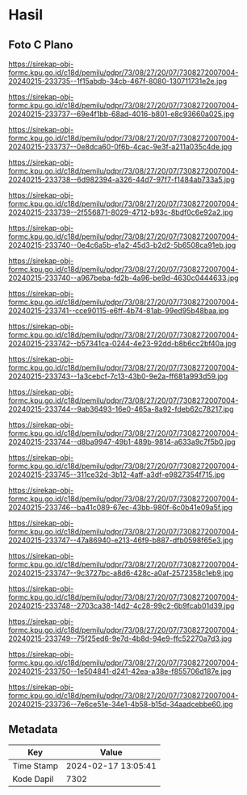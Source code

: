 # Hasil

## Foto C Plano

https://sirekap-obj-formc.kpu.go.id/c18d/pemilu/pdpr/73/08/27/20/07/7308272007004-20240215-233735--1f15abdb-34cb-467f-8080-130711731e2e.jpg

https://sirekap-obj-formc.kpu.go.id/c18d/pemilu/pdpr/73/08/27/20/07/7308272007004-20240215-233737--69e4f1bb-68ad-4016-b801-e8c93660a025.jpg

https://sirekap-obj-formc.kpu.go.id/c18d/pemilu/pdpr/73/08/27/20/07/7308272007004-20240215-233737--0e8dca60-0f6b-4cac-9e3f-a211a035c4de.jpg

https://sirekap-obj-formc.kpu.go.id/c18d/pemilu/pdpr/73/08/27/20/07/7308272007004-20240215-233738--6d982394-a326-44d7-97f7-f1484ab733a5.jpg

https://sirekap-obj-formc.kpu.go.id/c18d/pemilu/pdpr/73/08/27/20/07/7308272007004-20240215-233739--2f556871-8029-4712-b93c-8bdf0c6e92a2.jpg

https://sirekap-obj-formc.kpu.go.id/c18d/pemilu/pdpr/73/08/27/20/07/7308272007004-20240215-233740--0e4c6a5b-e1a2-45d3-b2d2-5b6508ca91eb.jpg

https://sirekap-obj-formc.kpu.go.id/c18d/pemilu/pdpr/73/08/27/20/07/7308272007004-20240215-233740--a967beba-fd2b-4a96-be9d-4630c0444633.jpg

https://sirekap-obj-formc.kpu.go.id/c18d/pemilu/pdpr/73/08/27/20/07/7308272007004-20240215-233741--cce90115-e6ff-4b74-81ab-99ed95b48baa.jpg

https://sirekap-obj-formc.kpu.go.id/c18d/pemilu/pdpr/73/08/27/20/07/7308272007004-20240215-233742--b57341ca-0244-4e23-92dd-b8b6cc2bf40a.jpg

https://sirekap-obj-formc.kpu.go.id/c18d/pemilu/pdpr/73/08/27/20/07/7308272007004-20240215-233743--1a3cebcf-7c13-43b0-9e2a-ff681a993d59.jpg

https://sirekap-obj-formc.kpu.go.id/c18d/pemilu/pdpr/73/08/27/20/07/7308272007004-20240215-233744--9ab36493-16e0-465a-8a92-fdeb62c78217.jpg

https://sirekap-obj-formc.kpu.go.id/c18d/pemilu/pdpr/73/08/27/20/07/7308272007004-20240215-233744--d8ba9947-49b1-489b-9814-a633a9c7f5b0.jpg

https://sirekap-obj-formc.kpu.go.id/c18d/pemilu/pdpr/73/08/27/20/07/7308272007004-20240215-233745--311ce32d-3b12-4aff-a3df-e9827354f715.jpg

https://sirekap-obj-formc.kpu.go.id/c18d/pemilu/pdpr/73/08/27/20/07/7308272007004-20240215-233746--ba41c089-67ec-43bb-980f-6c0b41e09a5f.jpg

https://sirekap-obj-formc.kpu.go.id/c18d/pemilu/pdpr/73/08/27/20/07/7308272007004-20240215-233747--47a86940-e213-46f9-b887-dfb0598f65e3.jpg

https://sirekap-obj-formc.kpu.go.id/c18d/pemilu/pdpr/73/08/27/20/07/7308272007004-20240215-233747--9c3727bc-a8d6-428c-a0af-2572358c1eb9.jpg

https://sirekap-obj-formc.kpu.go.id/c18d/pemilu/pdpr/73/08/27/20/07/7308272007004-20240215-233748--2703ca38-14d2-4c28-99c2-6b9fcab01d39.jpg

https://sirekap-obj-formc.kpu.go.id/c18d/pemilu/pdpr/73/08/27/20/07/7308272007004-20240215-233749--75f25ed6-9e7d-4b8d-94e9-ffc52270a7d3.jpg

https://sirekap-obj-formc.kpu.go.id/c18d/pemilu/pdpr/73/08/27/20/07/7308272007004-20240215-233750--1e504841-d241-42ea-a38e-f855706d187e.jpg

https://sirekap-obj-formc.kpu.go.id/c18d/pemilu/pdpr/73/08/27/20/07/7308272007004-20240215-233736--7e6ce51e-34e1-4b58-b15d-34aadcebbe60.jpg


## Metadata

| Key        | Value               |
| ---------- | ------------------- |
| Time Stamp | 2024-02-17 13:05:41 |
| Kode Dapil | 7302                |



